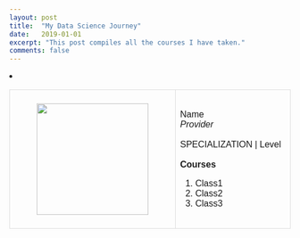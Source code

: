 ```yaml
---
layout: post
title:  "My Data Science Journey"
date:   2019-01-01
excerpt: "This post compiles all the courses I have taken."
comments: false
---
```


<style>
table {
  font-family: arial, sans-serif;
  border-collapse: collapse;
  width: 100%;
}

td, th {
  border: 1px solid #dddddd;
  text-align: left;
  padding: 8px;
}

td {
    width: 200px;
}

tr:nth-child(even) {
  background-color: #dddddd;
}
</style>

<li class="wow fadeInLeft" data-wow-duration="1.5s" style="visibility: visible; animation-duration: 1.5s; animation-name: fadeInLeft;">
<table>
  <tr>
    <td>
        <figure>
            <img src="https://tdody.github.io/assets/img/2019-01-01-Certificates/StatisticsWithPython.jpg" style="width:200px;height:=200px;">
            </img>
        </figure>
    </td>
    <td>
        <p>
        <a class="zoombtn">Name</b><br/>
        <i>Provider</i><br/><br/>
        SPECIALIZATION | Level<br/><br/>
        <b>Courses</b><ol type="1">
          <li>Class1</li>
          <li>Class2</li>
          <li>Class3</li>
        </ol>
        </p>
    </td>
  </tr>
</table>
</li>
